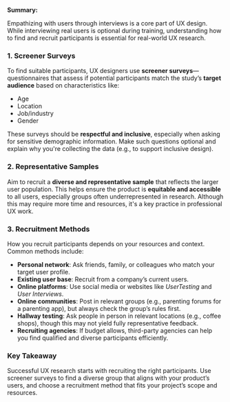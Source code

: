 **Summary:**

Empathizing with users through interviews is a core part of UX design. While interviewing real users is optional during training, understanding how to find and recruit participants is essential for real-world UX research.

### **1. Screener Surveys**

To find suitable participants, UX designers use **screener surveys**—questionnaires that assess if potential participants match the study’s **target audience** based on characteristics like:

* Age
* Location
* Job/industry
* Gender

These surveys should be **respectful and inclusive**, especially when asking for sensitive demographic information. Make such questions optional and explain why you're collecting the data (e.g., to support inclusive design).

### **2. Representative Samples**

Aim to recruit a **diverse and representative sample** that reflects the larger user population. This helps ensure the product is **equitable and accessible** to all users, especially groups often underrepresented in research. Although this may require more time and resources, it's a key practice in professional UX work.

### **3. Recruitment Methods**

How you recruit participants depends on your resources and context. Common methods include:

* **Personal network**: Ask friends, family, or colleagues who match your target user profile.
* **Existing user base**: Recruit from a company’s current users.
* **Online platforms**: Use social media or websites like *UserTesting* and *User Interviews*.
* **Online communities**: Post in relevant groups (e.g., parenting forums for a parenting app), but always check the group’s rules first.
* **Hallway testing**: Ask people in person in relevant locations (e.g., coffee shops), though this may not yield fully representative feedback.
* **Recruiting agencies**: If budget allows, third-party agencies can help you find qualified and diverse participants efficiently.

### **Key Takeaway**

Successful UX research starts with recruiting the right participants. Use screener surveys to find a diverse group that aligns with your product’s users, and choose a recruitment method that fits your project’s scope and resources.
